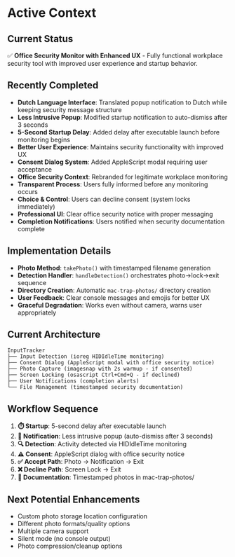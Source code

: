 # Active Context

## Current Status
✅ **Office Security Monitor with Enhanced UX** - Fully functional workplace security tool with improved user experience and startup behavior.

## Recently Completed
- **Dutch Language Interface**: Translated popup notification to Dutch while keeping security message structure
- **Less Intrusive Popup**: Modified startup notification to auto-dismiss after 3 seconds
- **5-Second Startup Delay**: Added delay after executable launch before monitoring begins
- **Better User Experience**: Maintains security functionality with improved UX
- **Consent Dialog System**: Added AppleScript modal requiring user acceptance
- **Office Security Context**: Rebranded for legitimate workplace monitoring
- **Transparent Process**: Users fully informed before any monitoring occurs
- **Choice & Control**: Users can decline consent (system locks immediately)
- **Professional UI**: Clear office security notice with proper messaging
- **Completion Notifications**: Users notified when security documentation complete

## Implementation Details
- **Photo Method**: `takePhoto()` with timestamped filename generation
- **Detection Handler**: `handleDetection()` orchestrates photo→lock→exit sequence
- **Directory Creation**: Automatic `mac-trap-photos/` directory creation
- **User Feedback**: Clear console messages and emojis for better UX
- **Graceful Degradation**: Works even without camera, warns user appropriately

## Current Architecture
```
InputTracker
├── Input Detection (ioreg HIDIdleTime monitoring)
├── Consent Dialog (AppleScript modal with office security notice)
├── Photo Capture (imagesnap with 2s warmup - if consented)
├── Screen Locking (osascript Ctrl+Cmd+Q - if declined)
├── User Notifications (completion alerts)
└── File Management (timestamped security documentation)
```

## Workflow Sequence
1. **⏱️ Startup**: 5-second delay after executable launch
2. **📢 Notification**: Less intrusive popup (auto-dismiss after 3 seconds)  
3. **🔍 Detection**: Activity detected via HIDIdleTime monitoring
4. **⚠️ Consent**: AppleScript dialog with office security notice
5. **✅ Accept Path**: Photo → Notification → Exit
6. **❌ Decline Path**: Screen Lock → Exit
7. **📁 Documentation**: Timestamped photos in mac-trap-photos/

## Next Potential Enhancements
- Custom photo storage location configuration
- Different photo formats/quality options
- Multiple camera support
- Silent mode (no console output)
- Photo compression/cleanup options
